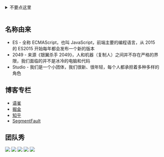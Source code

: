 <details>
  <summary>不要点这里</summary>
  <br>
  <p>😂 既然点了，说明有缘，要不来封简历？前端方向，杭州 & 北京，<a href="mailto:caijun.hcj@alibaba-inc.com">邮箱</a></p>
</details>
<br>

## 名称由来

 - ES - 全称 ECMAScript，也叫 JavaScript，前端主要的编程语言，从 2015 的 ES2015 开始每年都会发布一个新的版本
 - 2049 - 来源《银翼杀手 2049》，人和机器（复制人）之间并不存在严格的界限，我们面临的并不是冰冷的电脑和代码
 - Studio - 我们是一个小团体，我们很新、很年轻，每个人都承担着多种多样的角色

## 博客专栏

 - [语雀](https://www.yuque.com/es2049/blog)
 - [掘金](https://juejin.im/user/5b2a365251882574a54da0bb/posts)
 - [知乎](https://zhuanlan.zhihu.com/es2049)
 - [SegmentFault](https://segmentfault.com/blog/es2049)

## 团队秀

![](https://img.alicdn.com/tfs/TB1jctLqZUrBKNjSZPxXXX00pXa-3840-2160.jpg)
![](https://img.alicdn.com/tfs/TB15HdGqWQoBKNjSZJnXXaw9VXa-3840-2160.jpg)
![](https://img.alicdn.com/tfs/TB1QIxXqZIrBKNjSZK9XXagoVXa-3840-2160.jpg)
![](https://img.alicdn.com/tfs/TB1BpwcqYorBKNjSZFjXXc_SpXa-3840-2160.jpg)
![](https://img.alicdn.com/tfs/TB1_6APq77mBKNjSZFyXXbydFXa-4032-3024.jpg)
